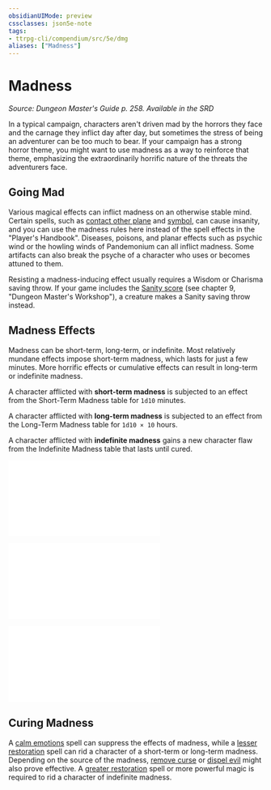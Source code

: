 ```yaml
---
obsidianUIMode: preview
cssclasses: json5e-note
tags:
- ttrpg-cli/compendium/src/5e/dmg
aliases: ["Madness"]
---
```

# Madness
*Source: Dungeon Master's Guide p. 258. Available in the <span title='Systems Reference Document (5.1)'>SRD</span>* 

In a typical campaign, characters aren't driven mad by the horrors they face and the carnage they inflict day after day, but sometimes the stress of being an adventurer can be too much to bear. If your campaign has a strong horror theme, you might want to use madness as a way to reinforce that theme, emphasizing the extraordinarily horrific nature of the threats the adventurers face.

## Going Mad

Various magical effects can inflict madness on an otherwise stable mind. Certain spells, such as [contact other plane](Misc%20Files/CLI/compendium/spells/contact-other-plane-xphb.md) and [symbol](Misc%20Files/CLI/compendium/spells/symbol-xphb.md), can cause insanity, and you can use the madness rules here instead of the spell effects in the "Player's Handbook". Diseases, poisons, and planar effects such as psychic wind or the howling winds of Pandemonium can all inflict madness. Some artifacts can also break the psyche of a character who uses or becomes attuned to them.

Resisting a madness-inducing effect usually requires a Wisdom or Charisma saving throw. If your game includes the [Sanity score](Misc%20Files/CLI/rules/variant-rules/new-ability-scores-honor-and-sanity.md) (see chapter 9, "Dungeon Master's Workshop"), a creature makes a Sanity saving throw instead.

## Madness Effects

Madness can be short-term, long-term, or indefinite. Most relatively mundane effects impose short-term madness, which lasts for just a few minutes. More horrific effects or cumulative effects can result in long-term or indefinite madness.

A character afflicted with **short-term madness** is subjected to an effect from the Short-Term Madness table for `1d10` minutes.

A character afflicted with **long-term madness** is subjected to an effect from the Long-Term Madness table for `1d10 × 10` hours.

A character afflicted with **indefinite madness** gains a new character flaw from the Indefinite Madness table that lasts until cured.

![Short-Term Madness](Misc%20Files/CLI/compendium/tables/short-term-madness.md)

![Long-Term Madness](Misc%20Files/CLI/compendium/tables/long-term-madness.md)

![Indefinite Madness](Misc%20Files/CLI/compendium/tables/indefinite-madness.md)

## Curing Madness

A [calm emotions](Misc%20Files/CLI/compendium/spells/calm-emotions-xphb.md) spell can suppress the effects of madness, while a [lesser restoration](Misc%20Files/CLI/compendium/spells/lesser-restoration-xphb.md) spell can rid a character of a short-term or long-term madness. Depending on the source of the madness, [remove curse](Misc%20Files/CLI/compendium/spells/remove-curse-xphb.md) or [dispel evil](Misc%20Files/CLI/compendium/spells/dispel-evil-and-good-xphb.md) might also prove effective. A [greater restoration](Misc%20Files/CLI/compendium/spells/greater-restoration-xphb.md) spell or more powerful magic is required to rid a character of indefinite madness.